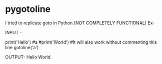 # pygotoline
I tried to replicate goto in Python.(NOT COMPLETELY FUNCTIONAL)
Ex-

INPUT - 

print('Hello')
#a
#print('World')   #It will also work without commenting this line
gotoline('a')

OUTPUT-
Hello
World
